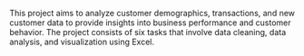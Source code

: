 This project aims to analyze customer demographics, transactions, and new customer data to provide insights into business
performance and customer behavior. The project consists of six tasks that involve data cleaning, data analysis, and visualization using
Excel.
